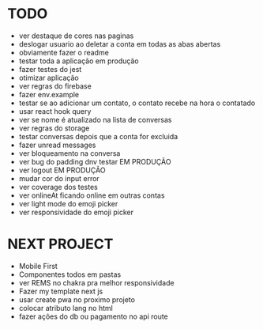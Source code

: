 # TODO

- ver destaque de cores nas paginas
- deslogar usuario ao deletar a conta em todas as abas abertas
- obviamente fazer o readme
- testar toda a aplicação em produção
- fazer testes do jest
- otimizar aplicação
- ver regras do firebase
- fazer env.example
- testar se ao adicionar um contato, o contato recebe na hora o contatado
- usar react hook query
- ver se nome é atualizado na lista de conversas
- ver regras do storage
- testar conversas depois que a conta for excluida
- fazer unread messages
- ver bloqueamento na conversa
- ver bug do padding dnv testar EM PRODUÇÃO
- ver logout EM PRODUÇÃO
- mudar cor do input error
- ver coverage dos testes
- ver onlineAt ficando online em outras contas
- ver light mode do emoji picker
- ver responsividade do emoji picker

# NEXT PROJECT

- Mobile First
- Componentes todos em pastas
- ver REMS no chakra pra melhor responsividade
- Fazer my template next js
- usar create pwa no proximo projeto
- colocar atributo lang no html
- fazer ações do db ou pagamento no api route
